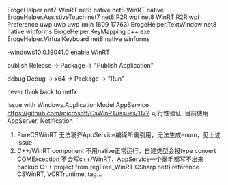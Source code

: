 ﻿ErogeHelper                   net7-WinRT    net8 native                  net8 WinRT native
ErogeHelper.AssistiveTouch    net7          net8 R2R wpf                 net8 WinRT R2R wpf
Preference                    uwp           uwp                          uwp (min 1809 17763)
ErogeHelper.TextWindow                      net8 native winforms
ErogeHelper.KeyMapping                      c++ exe
ErogeHelper.VirtualKeyboard                 net8 native winforms

-windows10.0.19041.0 enable WinRT

publish
Release -> Package -> "Publish Application"

debug
Debug -> x64 -> Package -> "Run"

never think back to netfx

Issue with Windows.ApplicationModel.AppService
https://github.com/microsoft/CsWinRT/issues/1172
可行性验证, 目前使用AppServer, Notification
1. PureCSWinRT
无法凑齐AppService编译所需引用，无法生成enum，见上述issue
2. C++/WinRT component
不用native正常运行，自建类型会报type convert COMException
不会写c++/WinRT，AppService一个毫毛都写不出来
backup
C++ project from regFree_WinRT
CSharp net8 reference CSWinRT, VCRTruntime, tag...